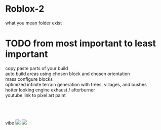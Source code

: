 # Roblox-2
what you mean folder exist
# TODO from most important to least important
copy paste parts of your build\
auto build areas using chosen block and chosen orientation\
mass configure blocks\
optimized infinite terrain generation with trees, villages, and bushes\
hotter looking engine exhaust / afterburner\
youtube link to pixel art paint\
\
\
\
\
vibe
![](https://gyazo.com/9338e9fb6a4085972c838adac376b49e)
![](https://cdn.discordapp.com/attachments/855238594843508756/875010075478065242/image0.png)

